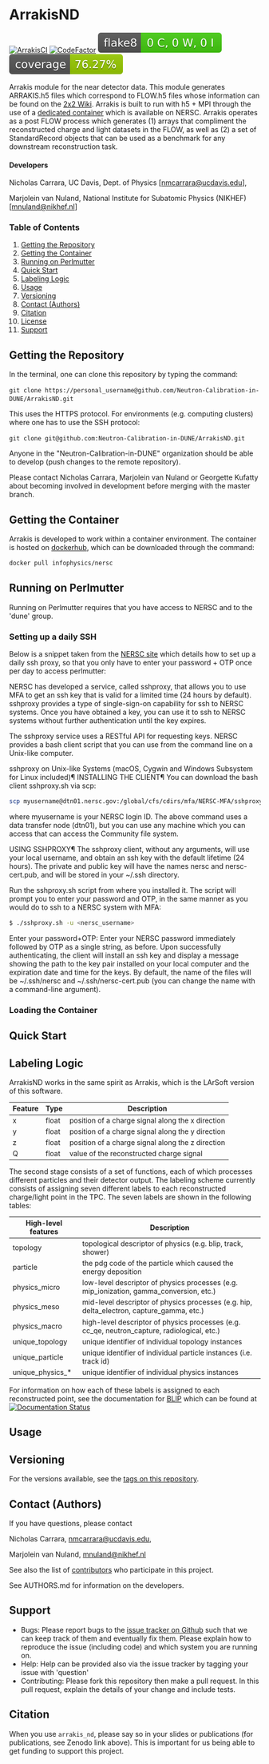 # ArrakisND

[![ArrakisCI](https://github.com/BlipDev/ArrakisCI/actions/workflows/arrakis-ci.yml/badge.svg?branch=master)](https://github.com/BlipDev/ArrakisCI/actions/workflows/arrakis-ci.yml)
[![CodeFactor](https://www.codefactor.io/repository/github/neutron-calibration-in-dune/arrakisnd/badge)](https://www.codefactor.io/repository/github/neutron-calibration-in-dune/arrakisnd)
[![Flake8 Status](./.reports/flake8/flake8-badge.svg?dummy=8484744)](./.reports/flake8/index.html)
[![Coverage Status](./.reports/coverage/coverage-badge.svg?dummy=8484744)](./.reports/coverage/index.html)

Arrakis module for the near detector data. This module generates ARRAKIS.h5 files which correspond to FLOW.h5 files whose information can be found on the [2x2 Wiki](https://github.com/DUNE/2x2_sim/wiki).  Arrakis is built to run with h5 + MPI through the use of a [dedicated container]() which is available on NERSC.  Arrakis operates as a post FLOW process which generates (1) arrays that compliment the reconstructed charge and light datasets in the FLOW, as well as (2) a set of StandardRecord objects that can be used as a benchmark for any downstream reconstruction task.

#### Developers
Nicholas Carrara, UC Davis, Dept. of Physics [nmcarrara@ucdavis.edu],

Marjolein van Nuland, National Institute for Subatomic Physics (NIKHEF)[mnuland@nikhef.nl]

### Table of Contents

1. [ Getting the Repository ](#get)
2. [ Getting the Container ](#container)
3. [ Running on Perlmutter ](#perlmutter)
4. [ Quick Start ](#quickstart)
5. [ Labeling Logic ](#labelinglogic)
6. [ Usage ](#usage)
7. [ Versioning ](#versions)
8. [ Contact (Authors) ](#contact)
9. [ Citation ](#citation)
10. [ License ](#license)
11. [ Support ](#support)

<a name="get"></a>
## Getting the Repository

In the terminal, one can clone this repository by typing the command:

`git clone https://personal_username@github.com/Neutron-Calibration-in-DUNE/ArrakisND.git`

This uses the HTTPS protocol. For environments (e.g. computing clusters) where one has to use the SSH protocol:

`git clone git@github.com:Neutron-Calibration-in-DUNE/ArrakisND.git`

Anyone in the "Neutron-Calibration-in-DUNE" organization should be able to develop (push changes to the remote repository).

Please contact Nicholas Carrara, Marjolein van Nuland or Georgette Kufatty about becoming involved in development before merging with the master branch. 

<a name="container"></a>
## Getting the Container
Arrakis is developed to work within a container environment.  The container is hosted on [dockerhub](https://hub.docker.com/r/infophysics/nersc), which can be downloaded through the command:

```bash
docker pull infophysics/nersc
```

<a name="perlmutter"></a>
## Running on Perlmutter
Running on Perlmutter requires that you have access to NERSC and to the 'dune' group.  

### Setting up a daily SSH
Below is a snippet taken from the [NERSC site](https://docs.nersc.gov/connect/mfa/#sshproxy) which details how to set up a daily ssh proxy, so that you only have to enter your password + OTP once per day to access perlmutter:

NERSC has developed a service, called sshproxy, that allows you to use MFA to get an ssh key that is valid for a limited time (24 hours by default). sshproxy provides a type of single-sign-on capability for ssh to NERSC systems. Once you have obtained a key, you can use it to ssh to NERSC systems without further authentication until the key expires.

The sshproxy service uses a RESTful API for requesting keys. NERSC provides a bash client script that you can use from the command line on a Unix-like computer.

sshproxy on Unix-like Systems (macOS, Cygwin and Windows Subsystem for Linux included)¶
INSTALLING THE CLIENT¶
You can download the bash client sshproxy.sh via scp:

```bash
scp myusername@dtn01.nersc.gov:/global/cfs/cdirs/mfa/NERSC-MFA/sshproxy.sh .
```

where myusername is your NERSC login ID. The above command uses a data transfer node (dtn01), but you can use any machine which you can access that can access the Community file system.

USING SSHPROXY¶
The sshproxy client, without any arguments, will use your local username, and obtain an ssh key with the default lifetime (24 hours). The private and public key will have the names nersc and nersc-cert.pub, and will be stored in your ~/.ssh directory.

Run the sshproxy.sh script from where you installed it. The script will prompt you to enter your password and OTP, in the same manner as you would do to ssh to a NERSC system with MFA:
```bash
$ ./sshproxy.sh -u <nersc_username>
```
Enter your password+OTP:
Enter your NERSC password immediately followed by OTP as a single string, as before. Upon successfully authenticating, the client will install an ssh key and display a message showing the path to the key pair installed on your local computer and the expiration date and time for the keys. By default, the name of the files will be ~/.ssh/nersc and ~/.ssh/nersc-cert.pub (you can change the name with a command-line argument).

### Loading the Container



<a name="quickstart"></a>
## Quick Start

<a name="labelinglogic"></a>
## Labeling Logic
ArrakisND works in the same spirit as Arrakis, which is the LArSoft version of this software.    

| Feature | Type | Description |
| ------- | ---- | ----------- |
| x | float | position of a charge signal along the x direction | 
| y | float | position of a charge signal along the y direction |
| z | float | position of a charge signal along the z direction |
| Q | float | value of the reconstructed charge signal |

The second stage consists of a set of functions, each of which processes different particles and their detector output.  The labeling scheme currently consists of assigning seven different labels to each reconstructed charge/light point in the TPC.  The seven labels are shown in the following tables:

| High-level features | Description |
|---------------------|-------------|
| topology            | topological descriptor of physics (e.g. blip, track, shower) |
| particle            | the pdg code of the particle which caused the energy deposition |
| physics_micro       | low-level descriptor of physics processes (e.g. mip_ionization, gamma_conversion, etc.) |
| physics_meso        | mid-level descriptor of physics processes (e.g. hip, delta_electron, capture_gamma, etc.) |
| physics_macro       | high-level descriptor of physics processes (e.g. cc_qe, neutron_capture, radiological, etc.) |
| unique_topology     | unique identifier of individual topology instances |
| unique_particle     | unique identifier of individual particle instances (i.e. track id) |
| unique_physics_*    | unique identifier of individual physics instances |

For information on how each of these labels is assigned to each reconstructed point, see the documentation for [BLIP](https://github.com/Neutron-Calibration-in-DUNE/Blip) which can be found at [![Documentation Status](https://readthedocs.org/projects/blip-dune/badge/?version=latest)](https://blip-dune.readthedocs.io/en/latest/?badge=latest)

<a name="usage"></a>
## Usage

<a name="versions"></a>
## Versioning
For the versions available, see the [tags on this repository](https://github.com/Neutron-Calibration-in-DUNE/ArrakisND/tags). 
   
<a name="contact"></a>
## Contact (Authors)
If you have questions, please contact 

Nicholas Carrara, nmcarrara@ucdavis.edu,

Marjolein van Nuland, mnuland@nikhef.nl

See also the list of [contributors](https://github.com/orgs/Neutron-Calibration-in-DUNE/people) who participate in this project.

See AUTHORS.md for information on the developers.

<a name="support"></a>
## Support

* Bugs: Please report bugs to the [issue tracker on Github](https://github.com/Neutron-Calibration-in-DUNE/ArrakisND/issues) such that we can keep track of them and eventually fix them.  Please explain how to reproduce the issue (including code) and which system you are running on.
* Help: Help can be provided also via the issue tracker by tagging your issue with 'question'
* Contributing:  Please fork this repository then make a pull request.  In this pull request, explain the details of your change and include tests.
   
<a name="citation"></a>
## Citation

When you use `arrakis_nd`, please say so in your slides or publications (for publications, see Zenodo link above).  This is important for us being able to get funding to support this project.
